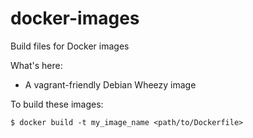 docker-images
=============

Build files for Docker images

What's here:
* A vagrant-friendly Debian Wheezy image

To build these images:

    $ docker build -t my_image_name <path/to/Dockerfile>
